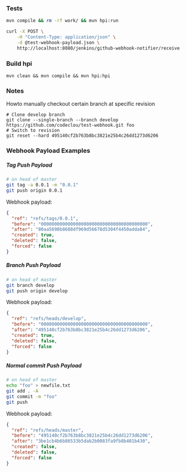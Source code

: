 ### Tests

```bash
mvn compile && rm -rf work/ && mvn hpi:run

curl -X POST \
    -H "Content-Type: application/json" \
    -d @test-webhook-payload.json \
    http://localhost:8080/jenkins/github-webhook-notifier/receive
```

### Build hpi

```
mvn clean && mvn compile && mvn hpi:hpi
```


### Notes

Howto manually checkout certain branch at specific revision

```
# Clone develop branch
git clone --single-branch --branch develop https://github.com/codeclou/test-webhook.git foo
# Switch to revision
git reset --hard 495140cf2b763b8bc3821e25b4c26dd1273d6206
```


### Webhook Payload Examples


##### Tag Push Payload

```bash
# on head of master
git tag -a 0.0.1 -m "0.0.1"
git push origin 0.0.1
```

Webhook payload:

```json
{
  "ref": "refs/tags/0.0.1",
  "before": "0000000000000000000000000000000000000000",
  "after": "80aa5698b8688df969d56678d5304f4450adda84",
  "created": true,
  "deleted": false,
  "forced": false
}
```

##### Branch Push Payload

```bash
# on head of master
git branch develop
git push origin develop
```

Webhook payload:

```json
{
  "ref": "refs/heads/develop",
  "before": "0000000000000000000000000000000000000000",
  "after": "495140cf2b763b8bc3821e25b4c26dd1273d6206",
  "created": true,
  "deleted": false,
  "forced": false
}
```

##### Normal commit Push Payload

```bash
# on head of master
echo "foo" > newfile.txt
git add . -A
git commit -m "foo"
git push
```

Webhook payload:

```json
{
  "ref": "refs/heads/master",
  "before": "495140cf2b763b8bc3821e25b4c26dd1273d6206",
  "after": "3be1cb4b6b86533b5dab2b0083fa9fb8b401b430",
  "created": false,
  "deleted": false,
  "forced": false
}
```
